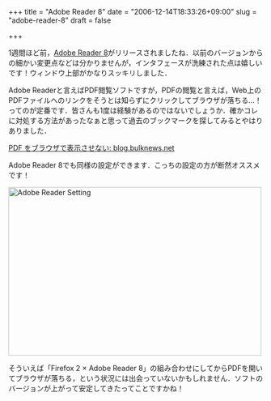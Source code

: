 +++
title = "Adobe Reader 8"
date = "2006-12-14T18:33:26+09:00"
slug = "adobe-reader-8"
draft = false

+++

<p>1週間ほど前，<a href="http://www.adobe.com/jp/products/acrobat/readstep2.html" target="_blank">Adobe Reader 8</a>がリリースされましたね．以前のバージョンからの細かい変更点などは分かりませんが，インタフェースが洗練された点は嬉しいです！ウィンドウ上部がかなりスッキリしました．</p>
<p>Adobe Readerと言えばPDF閲覧ソフトですが，PDFの閲覧と言えば，Web上のPDFファイルへのリンクをそうとは知らずにクリックしてブラウザが落ちる…！ってのが定番です．皆さんも1度は経験があるのではないでしょうか．確かコレに対処する方法があったなぁと思って過去のブックマークを探してみるとやはりありました．</p>
<p><a href="http://blog.bulknews.net/mt/archives/000712.html" target="_blank">PDF をブラウザで表示させない: blog.bulknews.net</a></p>
<p>Adobe Reader 8でも同様の設定ができます．こっちの設定の方が断然オススメです！</p>
<p><a href="http://www.flickr.com/photos/june29/322029917/" title="Photo Sharing"><img src="http://static.flickr.com/128/322029917_3dfcec5108_o.jpg" width="500" height="333" alt="Adobe Reader Setting" /></a></p>
<p>そういえば「Firefox 2 × Adobe Reader 8」の組み合わせにしてからPDFを開いてブラウザが落ちる，という状況には出会っていないかもしれません．ソフトのバージョンが上がって安定してきたってことですかね！</p>
